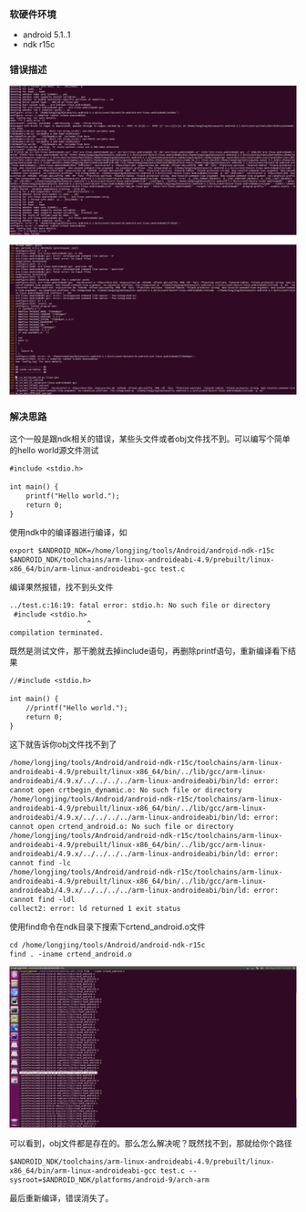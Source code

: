 ### 软硬件环境

* android 5.1..1
* ndk r15c

### 错误描述

![vlc_android_compile_error_01](https://raw.githubusercontent.com/djstava/PostsCollection/master/images/android/vlc/vlc_android_compile_error_01.png)

![vlc_android_compile_error_02](https://raw.githubusercontent.com/djstava/PostsCollection/master/images/android/vlc/vlc_android_compile_error_02.png)



### 解决思路

这个一般是跟ndk相关的错误，某些头文件或者obj文件找不到。可以编写个简单的hello world源文件测试

```
#include <stdio.h>

int main() {
    printf("Hello world.");
    return 0;
}
```

使用ndk中的编译器进行编译，如

```
export $ANDROID_NDK=/home/longjing/tools/Android/android-ndk-r15c
$ANDROID_NDK/toolchains/arm-linux-androideabi-4.9/prebuilt/linux-x86_64/bin/arm-linux-androideabi-gcc test.c
```

编译果然报错，找不到头文件

```
../test.c:16:19: fatal error: stdio.h: No such file or directory
 #include <stdio.h>
                   ^
compilation terminated.
```

既然是测试文件，那干脆就去掉include语句，再删除printf语句，重新编译看下结果

```
//#include <stdio.h>

int main() {
    //printf("Hello world.");
    return 0;
}
```

这下就告诉你obj文件找不到了

```
/home/longjing/tools/Android/android-ndk-r15c/toolchains/arm-linux-androideabi-4.9/prebuilt/linux-x86_64/bin/../lib/gcc/arm-linux-androideabi/4.9.x/../../../../arm-linux-androideabi/bin/ld: error: cannot open crtbegin_dynamic.o: No such file or directory
/home/longjing/tools/Android/android-ndk-r15c/toolchains/arm-linux-androideabi-4.9/prebuilt/linux-x86_64/bin/../lib/gcc/arm-linux-androideabi/4.9.x/../../../../arm-linux-androideabi/bin/ld: error: cannot open crtend_android.o: No such file or directory
/home/longjing/tools/Android/android-ndk-r15c/toolchains/arm-linux-androideabi-4.9/prebuilt/linux-x86_64/bin/../lib/gcc/arm-linux-androideabi/4.9.x/../../../../arm-linux-androideabi/bin/ld: error: cannot find -lc
/home/longjing/tools/Android/android-ndk-r15c/toolchains/arm-linux-androideabi-4.9/prebuilt/linux-x86_64/bin/../lib/gcc/arm-linux-androideabi/4.9.x/../../../../arm-linux-androideabi/bin/ld: error: cannot find -ldl
collect2: error: ld returned 1 exit status
```

使用find命令在ndk目录下搜索下crtend_android.o文件

```
cd /home/longjing/tools/Android/android-ndk-r15c
find . -iname crtend_android.o
```

![vlc_android_compile_error_03](https://raw.githubusercontent.com/djstava/PostsCollection/master/images/android/vlc/vlc_android_compile_error_03.png)

可以看到，obj文件都是存在的。那么怎么解决呢？既然找不到，那就给你个路径

```
$ANDROID_NDK/toolchains/arm-linux-androideabi-4.9/prebuilt/linux-x86_64/bin/arm-linux-androideabi-gcc test.c --sysroot=$ANDROID_NDK/platforms/android-9/arch-arm
```

最后重新编译，错误消失了。

